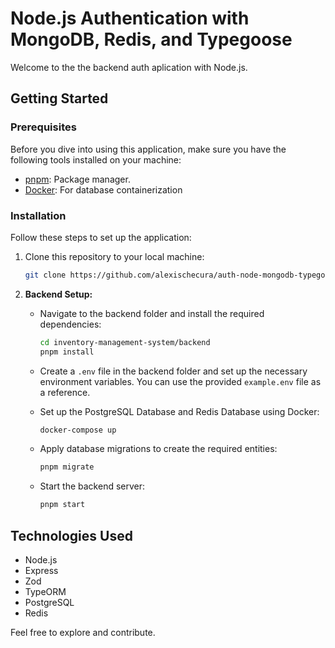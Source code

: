 # Node.js Authentication with MongoDB, Redis, and Typegoose

Welcome to the the backend auth aplication with Node.js.

## Getting Started

### Prerequisites

Before you dive into using this application, make sure you have the following tools installed on your machine:

- [pnpm](https://pnpm.io/): Package manager.
- [Docker](https://www.docker.com/): For database containerization

### Installation

Follow these steps to set up the application:

1. Clone this repository to your local machine:

   ```bash
   git clone https://github.com/alexischecura/auth-node-mongodb-typegoose.git
   ```

2. **Backend Setup:**

   - Navigate to the backend folder and install the required dependencies:

     ```bash
     cd inventory-management-system/backend
     pnpm install
     ```

   - Create a `.env` file in the backend folder and set up the necessary environment variables. You can use the provided `example.env` file as a reference.

   - Set up the PostgreSQL Database and Redis Database using Docker:

     ```bash
     docker-compose up
     ```

   - Apply database migrations to create the required entities:

     ```bash
     pnpm migrate
     ```

   - Start the backend server:

     ```bash
     pnpm start
     ```

## Technologies Used

- Node.js
- Express
- Zod
- TypeORM
- PostgreSQL
- Redis

Feel free to explore and contribute.

